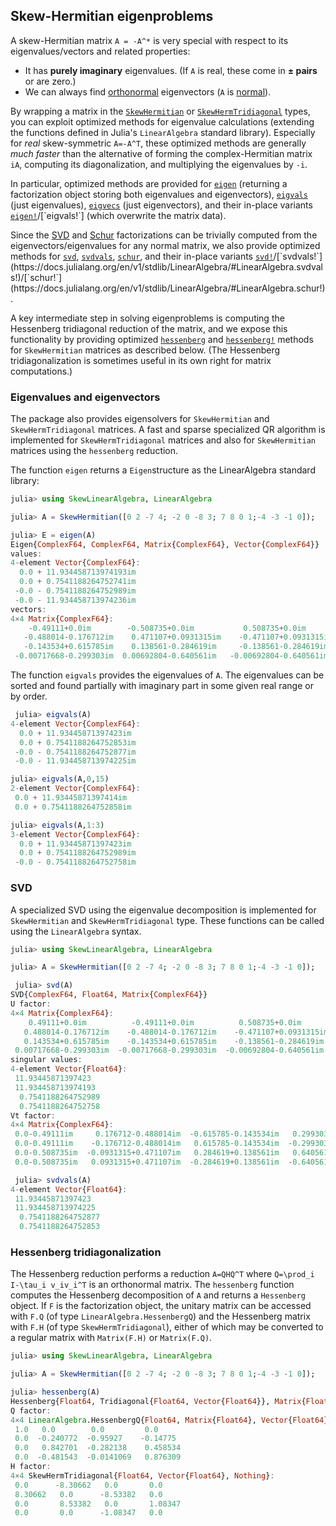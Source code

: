 ## Skew-Hermitian eigenproblems

A skew-Hermitian matrix ``A = -A^*`` is very special with respect to its eigenvalues/vectors and related properties:

* It has **purely imaginary** eigenvalues.  (If ``A`` is real, these come in **± pairs** or are zero.)
* We can always find [orthonormal](https://en.wikipedia.org/wiki/Orthonormality) eigenvectors (``A`` is [normal](https://en.wikipedia.org/wiki/Normal_matrix)).

By wrapping a matrix in the [`SkewHermitian`](@ref) or [`SkewHermTridiagonal`](@ref) types, you can exploit optimized methods
for eigenvalue calculations (extending the functions defined in Julia's `LinearAlgebra` standard library).   Especially for *real*
skew-symmetric ``A=-A^T``, these optimized methods are generally *much faster* than the alternative of forming the complex-Hermitian
matrix ``iA``, computing its diagonalization, and multiplying the eigenvalues by ``-i``.

In particular, optimized methods are provided for [`eigen`](https://docs.julialang.org/en/v1/stdlib/LinearAlgebra/#LinearAlgebra.eigen) (returning a factorization object storing both eigenvalues and eigenvectors), [`eigvals`](https://docs.julialang.org/en/v1/stdlib/LinearAlgebra/#LinearAlgebra.eigvals) (just eigenvalues), [`eigvecs`](https://docs.julialang.org/en/v1/stdlib/LinearAlgebra/#LinearAlgebra.eigvecs) (just eigenvectors), and their in-place variants [`eigen!`](https://docs.julialang.org/en/v1/stdlib/LinearAlgebra/#LinearAlgebra.eigen!)/[`eigvals!`] (which overwrite the matrix data).

Since the [SVD](https://en.wikipedia.org/wiki/Singular_value_decomposition) and [Schur](https://en.wikipedia.org/wiki/Schur_decomposition) factorizations can be trivially computed from the eigenvectors/eigenvalues for any normal matrix, we also provide optimized methods for [`svd`](https://docs.julialang.org/en/v1/stdlib/LinearAlgebra/#LinearAlgebra.svd), [`svdvals`](https://docs.julialang.org/en/v1/stdlib/LinearAlgebra/#LinearAlgebra.svdvals), [`schur`](https://docs.julialang.org/en/v1/stdlib/LinearAlgebra/#LinearAlgebra.schur), and their in-place variants [`svd!`](https://docs.julialang.org/en/v1/stdlib/LinearAlgebra/#LinearAlgebra.svd!)/[`svdvals!`](https://docs.julialang.org/en/v1/stdlib/LinearAlgebra/#LinearAlgebra.svdvals!)/[`schur!`](https://docs.julialang.org/en/v1/stdlib/LinearAlgebra/#LinearAlgebra.schur!).

A key intermediate step in solving eigenproblems is computing the Hessenberg tridiagonal reduction of the matrix, and we expose this functionality by providing optimized [`hessenberg`](https://docs.julialang.org/en/v1/stdlib/LinearAlgebra/#LinearAlgebra.hessenberg) and [`hessenberg!`](https://docs.julialang.org/en/v1/stdlib/LinearAlgebra/#LinearAlgebra.hessenberg!) methods for `SkewHermitian` matrices as described below.   (The Hessenberg tridiagonalization is sometimes useful in its own right for matrix computations.)

 ### Eigenvalues and eigenvectors

The package also provides eigensolvers for  `SkewHermitian` and `SkewHermTridiagonal` matrices. A fast and sparse specialized QR algorithm is implemented for `SkewHermTridiagonal` matrices and also for `SkewHermitian` matrices using the `hessenberg` reduction.

The function `eigen` returns a `Eigen`structure as the LinearAlgebra standard library:
```jl
julia> using SkewLinearAlgebra, LinearAlgebra

julia> A = SkewHermitian([0 2 -7 4; -2 0 -8 3; 7 8 0 1;-4 -3 -1 0]);

julia> E = eigen(A)
Eigen{ComplexF64, ComplexF64, Matrix{ComplexF64}, Vector{ComplexF64}}
values:
4-element Vector{ComplexF64}:
  0.0 + 11.934458713974193im
  0.0 + 0.7541188264752741im
 -0.0 - 0.7541188264752989im
 -0.0 - 11.934458713974236im
vectors:
4×4 Matrix{ComplexF64}:
    -0.49111+0.0im        -0.508735+0.0im           0.508735+0.0im           0.49111+0.0im
   -0.488014-0.176712im    0.471107+0.0931315im    -0.471107+0.0931315im    0.488014-0.176712im
   -0.143534+0.615785im    0.138561-0.284619im     -0.138561-0.284619im     0.143534+0.615785im
 -0.00717668-0.299303im  0.00692804-0.640561im   -0.00692804-0.640561im   0.00717668-0.299303im
```

 The function `eigvals` provides the eigenvalues of ``A``. The eigenvalues can be sorted and found partially with imaginary part in some given real range or by order.
```jl
 julia> eigvals(A)
4-element Vector{ComplexF64}:
  0.0 + 11.93445871397423im
  0.0 + 0.7541188264752853im
 -0.0 - 0.7541188264752877im
 -0.0 - 11.934458713974225im

julia> eigvals(A,0,15)
2-element Vector{ComplexF64}:
 0.0 + 11.93445871397414im
 0.0 + 0.7541188264752858im

julia> eigvals(A,1:3)
3-element Vector{ComplexF64}:
  0.0 + 11.93445871397423im
  0.0 + 0.7541188264752989im
 -0.0 - 0.7541188264752758im
```

 ### SVD

 A specialized SVD using the eigenvalue decomposition is implemented for `SkewHermitian` and `SkewHermTridiagonal` type.
 These functions can be called using the `LinearAlgebra` syntax.
```jl
julia> using SkewLinearAlgebra, LinearAlgebra

julia> A = SkewHermitian([0 2 -7 4; -2 0 -8 3; 7 8 0 1;-4 -3 -1 0]);

 julia> svd(A)
SVD{ComplexF64, Float64, Matrix{ComplexF64}}
U factor:
4×4 Matrix{ComplexF64}:
    0.49111+0.0im          -0.49111+0.0im          0.508735+0.0im         -0.508735+0.0im
   0.488014-0.176712im    -0.488014-0.176712im    -0.471107+0.0931315im    0.471107+0.0931315im
   0.143534+0.615785im    -0.143534+0.615785im    -0.138561-0.284619im     0.138561-0.284619im
 0.00717668-0.299303im  -0.00717668-0.299303im  -0.00692804-0.640561im   0.00692804-0.640561im
singular values:
4-element Vector{Float64}:
 11.93445871397423
 11.934458713974193
  0.7541188264752989
  0.7541188264752758
Vt factor:
4×4 Matrix{ComplexF64}:
 0.0-0.49111im     0.176712-0.488014im  -0.615785-0.143534im   0.299303-0.00717668im
 0.0-0.49111im    -0.176712-0.488014im   0.615785-0.143534im  -0.299303-0.00717668im
 0.0-0.508735im  -0.0931315+0.471107im   0.284619+0.138561im   0.640561+0.00692804im
 0.0-0.508735im   0.0931315+0.471107im  -0.284619+0.138561im  -0.640561+0.00692804im

 julia> svdvals(A)
4-element Vector{Float64}:
 11.93445871397423
 11.934458713974225
  0.7541188264752877
  0.7541188264752853
```

### Hessenberg tridiagonalization

The Hessenberg reduction performs a reduction ``A=QHQ^T`` where ``Q=\prod_i I-\tau_i v_iv_i^T`` is an orthonormal matrix.
The `hessenberg` function computes the Hessenberg decomposition of `A` and returns a `Hessenberg` object. If `F` is the
factorization object, the unitary matrix can be accessed with `F.Q` (of type `LinearAlgebra.HessenbergQ`)
and the Hessenberg matrix with `F.H` (of type `SkewHermTridiagonal`), either of
which may be converted to a regular matrix with `Matrix(F.H)` or `Matrix(F.Q)`.

```jl
julia> using SkewLinearAlgebra, LinearAlgebra

julia> A = SkewHermitian([0 2 -7 4; -2 0 -8 3; 7 8 0 1;-4 -3 -1 0]);

julia> hessenberg(A)
Hessenberg{Float64, Tridiagonal{Float64, Vector{Float64}}, Matrix{Float64}, Vector{Float64}, Bool}
Q factor:
4×4 LinearAlgebra.HessenbergQ{Float64, Matrix{Float64}, Vector{Float64}, true}:
 1.0   0.0        0.0         0.0
 0.0  -0.240772  -0.95927    -0.14775
 0.0   0.842701  -0.282138    0.458534
 0.0  -0.481543  -0.0141069   0.876309
H factor:
4×4 SkewHermTridiagonal{Float64, Vector{Float64}, Nothing}:
 0.0      -8.30662   0.0       0.0
 8.30662   0.0      -8.53382   0.0
 0.0       8.53382   0.0       1.08347
 0.0       0.0      -1.08347   0.0
```
